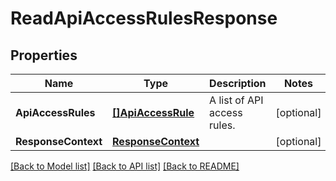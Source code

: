 # ReadApiAccessRulesResponse

## Properties

Name | Type | Description | Notes
------------ | ------------- | ------------- | -------------
**ApiAccessRules** | [**[]ApiAccessRule**](ApiAccessRule.md) | A list of API access rules. | [optional] 
**ResponseContext** | [**ResponseContext**](ResponseContext.md) |  | [optional] 

[[Back to Model list]](../README.md#documentation-for-models) [[Back to API list]](../README.md#documentation-for-api-endpoints) [[Back to README]](../README.md)


